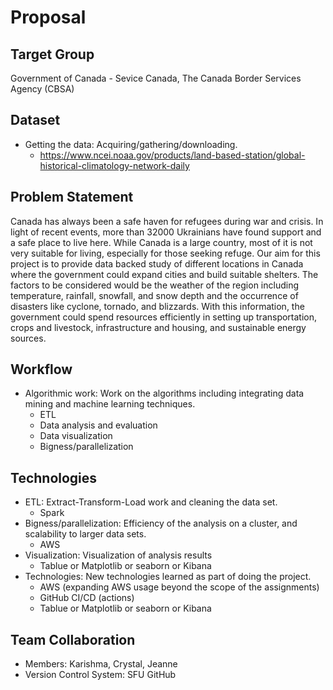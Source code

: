 # Proposal
## Target Group
Government of Canada - Sevice Canada, The Canada Border Services Agency (CBSA) 

## Dataset
* Getting the data: Acquiring/gathering/downloading.
    * https://www.ncei.noaa.gov/products/land-based-station/global-historical-climatology-network-daily

## Problem Statement
Canada has always been a safe haven for refugees during war and crisis. In light of recent events, more than 32000 Ukrainians have found support and a safe place to live here. While Canada is a large country, most of it is not very suitable for living, especially for those seeking refuge. Our aim for this project is to provide data backed study of different locations in Canada where the government could expand cities and build suitable shelters. The factors to be considered would be the weather of the region including temperature, rainfall, snowfall, and snow depth and the occurrence of disasters like cyclone, tornado, and blizzards. With this information, the government could spend resources efficiently in setting up transportation, crops and livestock, infrastructure and housing, and sustainable energy sources.

## Workflow
*  Algorithmic work: Work on the algorithms including integrating data mining and machine learning techniques.
    * ETL
    * Data analysis and evaluation
    * Data visualization
    * Bigness/parallelization

## Technologies
* ETL: Extract-Transform-Load work and cleaning the data set.
    * Spark
* Bigness/parallelization: Efficiency of the analysis on a cluster, and scalability to larger data sets.
    * AWS 
* Visualization: Visualization of analysis results
    * Tablue or Matplotlib or seaborn or Kibana
* Technologies: New technologies learned as part of doing the project.
    * AWS (expanding AWS usage beyond the scope of the assignments) 
    * GitHub CI/CD (actions)
    * Tablue or Matplotlib or seaborn or Kibana

## Team Collaboration
* Members: Karishma, Crystal, Jeanne
* Version Control System: SFU GitHub

